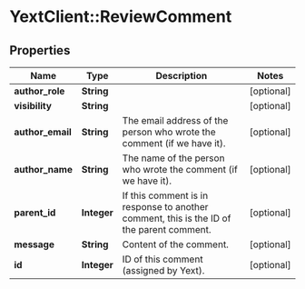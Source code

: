 # YextClient::ReviewComment

## Properties
Name | Type | Description | Notes
------------ | ------------- | ------------- | -------------
**author_role** | **String** |  | [optional] 
**visibility** | **String** |  | [optional] 
**author_email** | **String** | The email address of the person who wrote the comment (if we have it). | [optional] 
**author_name** | **String** | The name of the person who wrote the comment (if we have it). | [optional] 
**parent_id** | **Integer** | If this comment is in response to another comment, this is the ID of the parent comment. | [optional] 
**message** | **String** | Content of the comment. | [optional] 
**id** | **Integer** | ID of this comment (assigned by Yext). | [optional] 



